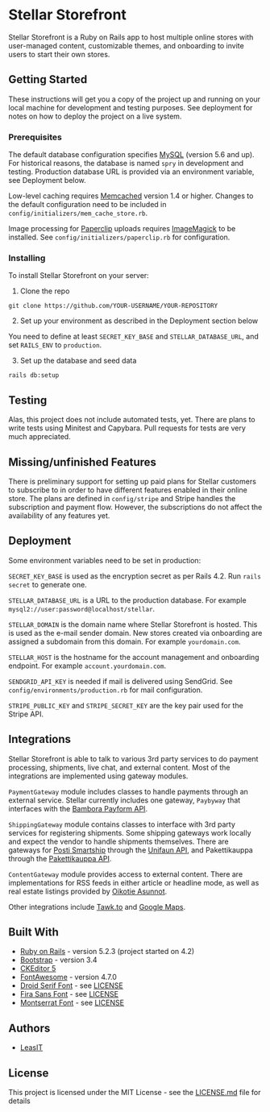 # Stellar Storefront

Stellar Storefront is a Ruby on Rails app to host multiple online stores with user-managed content, customizable themes, and onboarding to invite users to start their own stores.

## Getting Started

These instructions will get you a copy of the project up and running on your local machine for development and testing purposes. See deployment for notes on how to deploy the project on a live system.

### Prerequisites

The default database configuration specifies [MySQL](https://www.mysql.com) (version 5.6 and up). For historical reasons, the database is named `spry` in development and testing. Production database URL is provided via an environment variable, see Deployment below.

Low-level caching requires [Memcached](https://memcached.org/) version 1.4 or higher. Changes to the default configuration need to be included in `config/initializers/mem_cache_store.rb`.

Image processing for [Paperclip](https://github.com/thoughtbot/paperclip) uploads requires [ImageMagick](https://imagemagick.org) to be installed. See `config/initializers/paperclip.rb` for configuration.

### Installing

To install Stellar Storefront on your server:

1. Clone the repo

  ```
  git clone https://github.com/YOUR-USERNAME/YOUR-REPOSITORY
  ```

2. Set up your environment as described in the Deployment section below

  You need to define at least `SECRET_KEY_BASE` and `STELLAR_DATABASE_URL`, and set `RAILS_ENV` to `production`.

3. Set up the database and seed data

  ```
  rails db:setup
  ```

## Testing

Alas, this project does not include automated tests, yet. There are plans to write tests using Minitest and Capybara. Pull requests for tests are very much appreciated.

## Missing/unfinished Features

There is preliminary support for setting up paid plans for Stellar customers to subscribe to in order to have different features enabled in their online store. The plans are defined in `config/stripe` and Stripe handles the subscription and payment flow. However, the subscriptions do not affect the availability of any features yet.

## Deployment

Some environment variables need to be set in production:

`SECRET_KEY_BASE` is used as the encryption secret as per Rails 4.2. Run `rails secret` to generate one.

`STELLAR_DATABASE_URL` is a URL to the production database. For example `mysql2://user:password@localhost/stellar`.

`STELLAR_DOMAIN` is the domain name where Stellar Storefront is hosted. This is used as the e-mail sender domain. New stores created via onboarding are assigned a subdomain from this domain. For example `yourdomain.com`.

`STELLAR_HOST` is the hostname for the account management and onboarding endpoint. For example `account.yourdomain.com`.

`SENDGRID_API_KEY` is needed if mail is delivered using SendGrid. See `config/environments/production.rb` for mail configuration.

`STRIPE_PUBLIC_KEY` and `STRIPE_SECRET_KEY` are the key pair used for the Stripe API.

## Integrations

Stellar Storefront is able to talk to various 3rd party services to do payment processing, shipments, live chat, and external content. Most of the integrations are implemented using gateway modules.

`PaymentGateway` module includes classes to handle payments through an external service. Stellar currently includes one gateway, `Paybyway` that interfaces with the [Bambora Payform API](https://www.bambora.com/fi/fi/online/).

`ShippingGateway` module contains classes to interface with 3rd party services for registering shipments. Some shipping gateways work locally and expect the vendor to handle shipments themselves. There are gateways for [Posti Smartship](https://www.posti.fi/en/for-businesses/improve-logistics/digital-services-and-interfaces/smartship) through the [Unifaun API](), and Pakettikauppa through the [Pakettikauppa API](https://www.pakettikauppa.fi).

`ContentGateway` module provides access to external content. There are implementations for RSS feeds in either article or headline mode, as well as real estate listings provided by [Oikotie Asunnot](https://asunnot.oikotie.fi).

Other integrations include [Tawk.to](https://www.tawk.to) and [Google Maps](https://developers.google.com/maps/documentation/javascript/tutorial).

## Built With

* [Ruby on Rails](https://rubyonrails.org/) - version 5.2.3 (project started on 4.2)
* [Bootstrap](https://getbootstrap.com/docs/3.4/) - version 3.4
* [CKEditor 5](https://ckeditor.com/ckeditor-5/)
* [FontAwesome](https://fontawesome.com/v4.7.0/) - version 4.7.0
* [Droid Serif Font](https://www.fontsquirrel.com/fonts/droid-serif) - see [LICENSE](https://www.fontsquirrel.com/license/droid-serif)
* [Fira Sans Font](https://www.fontsquirrel.com/fonts/fira-sans) - see [LICENSE](https://www.fontsquirrel.com/license/fira-sans)
* [Montserrat Font](https://www.fontsquirrel.com/fonts/montserrat) - see [LICENSE](https://www.fontsquirrel.com/license/montserrat)

## Authors

* [LeasIT](https://leasit.fi)

## License

This project is licensed under the MIT License - see the [LICENSE.md](LICENSE.md) file for details
